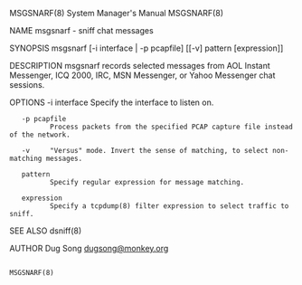 MSGSNARF(8)                                                   System Manager's Manual                                                  MSGSNARF(8)

NAME
       msgsnarf - sniff chat messages

SYNOPSIS
       msgsnarf [-i interface | -p pcapfile] [[-v] pattern [expression]]

DESCRIPTION
       msgsnarf records selected messages from AOL Instant Messenger, ICQ 2000, IRC, MSN Messenger, or Yahoo Messenger chat sessions.

OPTIONS
       -i interface
              Specify the interface to listen on.

       -p pcapfile
              Process packets from the specified PCAP capture file instead of the network.

       -v     "Versus" mode. Invert the sense of matching, to select non-matching messages.

       pattern
              Specify regular expression for message matching.

       expression
              Specify a tcpdump(8) filter expression to select traffic to sniff.

SEE ALSO
       dsniff(8)

AUTHOR
       Dug Song <dugsong@monkey.org>

                                                                                                                                       MSGSNARF(8)
